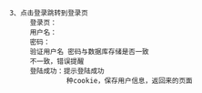      
        3、点击登录跳转到登录页
             登录页：
             用户名：
             密码：
             验证用户名 密码与数据库存储是否一致
             不一致，错误提醒
             登陆成功：提示登陆成功
                      种cookie，保存用户信息，返回来的页面